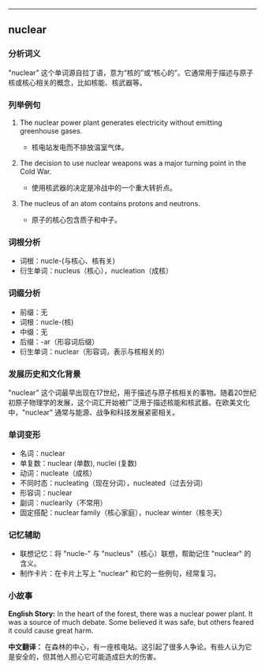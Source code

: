 
---------------
## nuclear
### 分析词义
"nuclear" 这个单词源自拉丁语，意为“核的”或“核心的”。它通常用于描述与原子核或核心相关的概念，比如核能、核武器等。

### 列举例句
1. The nuclear power plant generates electricity without emitting greenhouse gases.
   - 核电站发电而不排放温室气体。

2. The decision to use nuclear weapons was a major turning point in the Cold War.
   - 使用核武器的决定是冷战中的一个重大转折点。

3. The nucleus of an atom contains protons and neutrons.
   - 原子的核心包含质子和中子。

### 词根分析
- 词根：nucle-(与核心、核有关)
- 衍生单词：nucleus（核心），nucleation（成核）

### 词缀分析
- 前缀：无
- 词根：nucle-(核)
- 中缀：无
- 后缀：-ar（形容词后缀）
- 衍生单词：nuclear（形容词，表示与核相关的）

### 发展历史和文化背景
"nuclear" 这个词最早出现在17世纪，用于描述与原子核相关的事物。随着20世纪初原子物理学的发展，这个词汇开始被广泛用于描述核能和核武器。在欧美文化中，"nuclear" 通常与能源、战争和科技发展紧密相关。

### 单词变形
- 名词：nuclear
- 单复数：nuclear (单数), nuclei (复数)
- 动词：nucleate（成核）
- 不同时态：nucleating（现在分词），nucleated（过去分词）
- 形容词：nuclear
- 副词：nuclearily（不常用）
- 固定搭配：nuclear family（核心家庭），nuclear winter（核冬天）

### 记忆辅助
- 联想记忆：将 "nucle-" 与 "nucleus"（核心）联想，帮助记住 "nuclear" 的含义。
- 制作卡片：在卡片上写上 "nuclear" 和它的一些例句，经常复习。

### 小故事
**English Story:**
In the heart of the forest, there was a nuclear power plant. It was a source of much debate. Some believed it was safe, but others feared it could cause great harm.

**中文翻译：**
在森林的中心，有一座核电站。这引起了很多人争论。有些人认为它是安全的，但其他人担心它可能造成巨大的伤害。

